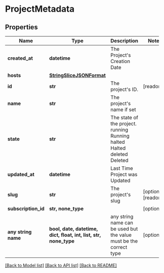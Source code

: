# ProjectMetadata


## Properties
Name | Type | Description | Notes
------------ | ------------- | ------------- | -------------
**created_at** | **datetime** | The Project&#39;s Creation Date | 
**hosts** | [**StringSliceJSONFormat**](StringSliceJSONFormat.md) |  | 
**id** | **str** | The project&#39;s ID. | [readonly] 
**name** | **str** | The project&#39;s name if set | 
**state** | **str** | The state of the project. running Running halted Halted deleted Deleted | 
**updated_at** | **datetime** | Last Time Project was Updated | 
**slug** | **str** | The project&#39;s slug | [optional] [readonly] 
**subscription_id** | **str, none_type** |  | [optional] 
**any string name** | **bool, date, datetime, dict, float, int, list, str, none_type** | any string name can be used but the value must be the correct type | [optional]

[[Back to Model list]](../README.md#documentation-for-models) [[Back to API list]](../README.md#documentation-for-api-endpoints) [[Back to README]](../README.md)


